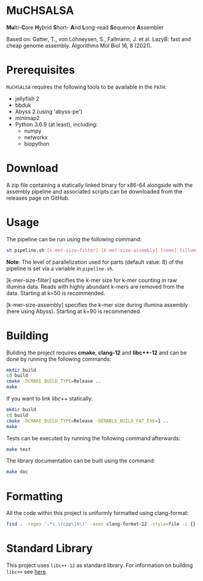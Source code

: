 # MuCHSALSA

**Mu**lti-**C**ore **H**ybrid **S**hort- **A**nd **L**ong-read **S**equence **A**ssembler

Based on:
Gatter, T., von Löhneysen, S., Fallmann, J. et al. LazyB: fast and cheap genome assembly. Algorithms Mol Biol 16, 8 (2021).

# Prerequisites

`MuCHSALSA` requires the following tools to be available in the `PATH`:

- jellyfish 2
- bbduk
- Abyss 2 (using 'abyss-pe')
- minimap2
- Python 3.6.9 (at least), including:
    - numpy
    - networkx
    - biopython

# Download

A zip file containing a statically linked binary for x86-64 alongside with the assembly pipeline and associated scripts
can be downloaded from the releases page on GitHub.

# Usage

The pipeline can be run using the following command:

```bash
sh pipeline.sh [k-mer-size-filter] [k-mer-size-assembly] [name] [illumina-inputfile-1] [illumina-inputfile-2] [nanopore-inputfile] [output-folder]
```

**Note**: The level of parallelization used for parts (default value: 8) of the pipeline is set via a variable
in `pipeline.sh`.

[k-mer-size-filter] specifies the k-mer size for k-mer counting in raw illumina data. Reads with highly abundant k-mers
are removed from the data. Starting at k=50 is recommended.

[k-mer-size-assembly] specifies the k-mer size during illumina assembly (here using Abyss). Starting at k=90 is
recommended.

# Building

Building the project requires **cmake**, **clang-12** and **libc++-12** and can be done by running the following
commands:

```bash
mkdir build
cd build
cmake -DCMAKE_BUILD_TYPE=Release ..
make
```

If you want to link _libc++_ statically:

```bash
mkdir build
cd build
cmake -DCMAKE_BUILD_TYPE=Release -DENABLE_BUILD_FAT_EXE=1 ..
make
```

Tests can be executed by running the following command afterwards:

```bash
make test
```

The library documentation can be built using the command:

```bash
make doc
```

# Formatting

All the code within this project is uniformly formatted using clang-format:

```bash
find . -regex '.*\.\(cpp\|h\)' -exec clang-format-12 -style=file -i {} \;
```

# Standard Library

This project uses `libc++-12` as standard library. For information on building `libc++`
see [here](https://libcxx.llvm.org/docs/BuildingLibcxx.html).
